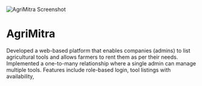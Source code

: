 ![AgriMitra Screenshot](https://github.com/user-attachments/assets/8fd7e5ef-0cae-49fb-98e4-ed090233b37e)


# AgriMitra
Developed a web-based platform that enables companies (admins) to list agricultural tools and allows farmers to rent them as per their needs. Implemented a one-to-many relationship where a single admin can manage multiple tools. Features include role-based login, tool listings with availability, 
